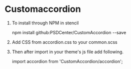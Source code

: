 # Customaccordion
1. To install through NPM in stencil
  
    npm install github:PSDCenter/CustomAccordion --save

2. Add CSS from accordion.css to your common.scss
3. Then after import in your theme's js file add following.
 
     import accordion from 'CustomAccordion/accordion';

